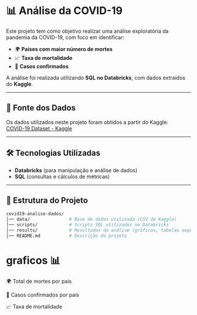 # 📊 Análise da COVID-19

Este projeto tem como objetivo realizar uma análise exploratória da pandemia da COVID-19, com foco em identificar:

- 🌍 **Países com maior número de mortes**  
- 📈 **Taxa de mortalidade**  
- 🦠 **Casos confirmados**  

A análise foi realizada utilizando **SQL no Databricks**, com dados extraídos do **Kaggle**.

---

## 🔎 Fonte dos Dados

Os dados utilizados neste projeto foram obtidos a partir do Kaggle:  
[COVID-19 Dataset - Kaggle](https://www.kaggle.com/)  

---

## 🛠️ Tecnologias Utilizadas

- **Databricks** (para manipulação e análise de dados)  
- **SQL** (consultas e cálculos de métricas)  

---

## 📂 Estrutura do Projeto

```bash
covid19-analise-dados/
│── data/               # Base de dados utilizada (CSV do Kaggle)
│── scripts/            # Scripts SQL utilizados no Databricks
│── results/            # Resultados da análise (gráficos, tabelas exportadas)
│── README.md           # Descrição do projeto
````
# graficos 📊

🌍 Total de mortes por país 

🦠 Casos confirmados por país

📈 Taxa de mortalidade








